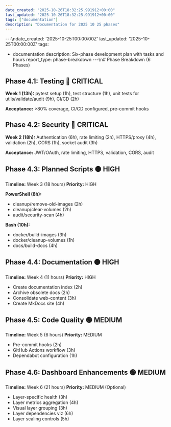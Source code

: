 ```yaml
---
date_created: "2025-10-26T18:32:25.991912+00:00"
last_updated: "2025-10-26T18:32:25.991912+00:00"
tags: ["documentation"]
description: "Documentation for 2025 10 25 phases"
---
```


---\ndate_created: '2025-10-25T00:00:00Z'
last_updated: '2025-10-25T00:00:00Z'
tags:

- documentation
  description: Six-phase development plan with tasks and hours
  report_type: phase-breakdown
  ---\n# Phase Breakdown (6 Phases)

## Phase 4.1: Testing 🔴 CRITICAL

**Week 1 (13h):** pytest setup (1h), test structure (1h), unit tests for utils/validate/audit (9h), CI/CD (2h)

**Acceptance:** >80% coverage, CI/CD configured, pre-commit hooks

## Phase 4.2: Security 🔴 CRITICAL

**Week 2 (18h):** Authentication (6h), rate limiting (2h), HTTPS/proxy (4h), validation (2h), CORS (1h), socket audit (3h)

**Acceptance:** JWT/OAuth, rate limiting, HTTPS, validation, CORS, audit

## Phase 4.3: Planned Scripts 🟠 HIGH

**Timeline:** Week 3 (18 hours)
**Priority:** HIGH

**PowerShell (8h):**

- cleanup/remove-old-images (2h)
- cleanup/clear-volumes (2h)
- audit/security-scan (4h)

**Bash (10h):**

- docker/build-images (3h)
- docker/cleanup-volumes (1h)
- docs/build-docs (4h)

## Phase 4.4: Documentation 🟠 HIGH

**Timeline:** Week 4 (11 hours)
**Priority:** HIGH

- Create documentation index (2h)
- Archive obsolete docs (2h)
- Consolidate web-content (3h)
- Create MkDocs site (4h)

## Phase 4.5: Code Quality 🟢 MEDIUM

**Timeline:** Week 5 (6 hours)
**Priority:** MEDIUM

- Pre-commit hooks (2h)
- GitHub Actions workflow (3h)
- Dependabot configuration (1h)

## Phase 4.6: Dashboard Enhancements 🟢 MEDIUM

**Timeline:** Week 6 (21 hours)
**Priority:** MEDIUM (Optional)

- Layer-specific health (3h)
- Layer metrics aggregation (4h)
- Visual layer grouping (3h)
- Layer dependencies viz (6h)
- Layer scaling controls (5h)
